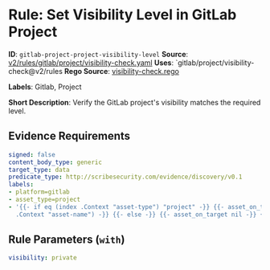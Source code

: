 # Rule: Set Visibility Level in GitLab Project

**ID**: `gitlab-project-project-visibility-level`
**Source**: [v2/rules/gitlab/project/visibility-check.yaml](https://github.com/scribe-public/sample-policies/v2/rules/gitlab/project/visibility-check.yaml)
**Uses**: `gitlab/project/visibility-check@v2/rules
**Rego Source**: [visibility-check.rego](https://github.com/scribe-public/sample-policies/v2/rules/gitlab/project/visibility-check.rego)

**Labels**: Gitlab, Project

**Short Description**: Verify the GitLab project's visibility matches the required level.

## Evidence Requirements

```yaml
signed: false
content_body_type: generic
target_type: data
predicate_type: http://scribesecurity.com/evidence/discovery/v0.1
labels:
- platform=gitlab
- asset_type=project
- '{{- if eq (index .Context "asset-type") "project" -}} {{- asset_on_target (index
  .Context "asset-name") -}} {{- else -}} {{- asset_on_target nil -}} {{- end -}}'
```
## Rule Parameters (`with`)

```yaml
visibility: private
```
